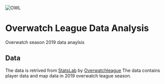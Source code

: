 ![OWL](https://upload.wikimedia.org/wikipedia/en/thumb/7/74/Overwatch_League_logo.svg/1200px-Overwatch_League_logo.svg.png)

# Overwatch League Data Analysis
Overwatch season 2019 data anaylsis 

## Data
The data is retrived from [StatsLab](https://overwatchleague.com/en-us/statslab) by [Overwatchleague](https://overwatchleague.com/en-us)
The data contains player data and map data in 2019 overwatch league season.
